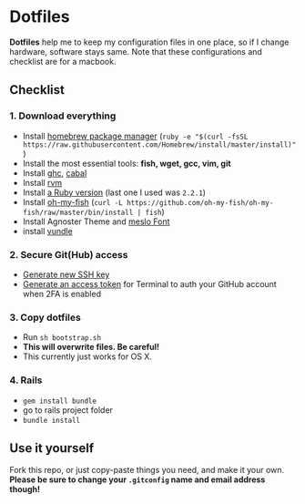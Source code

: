 # Dotfiles

**Dotfiles** help me to keep my configuration files in one place, so if I change hardware, software stays same.
Note that these configurations and checklist are for a macbook.

## Checklist

### 1. Download everything

- Install [homebrew package manager](http://brew.sh/) (`ruby -e "$(curl -fsSL https://raw.githubusercontent.com/Homebrew/install/master/install)"`)
- Install the most essential tools: __fish, wget, gcc, vim, git__
- Install [ghc](https://www.haskell.org/ghc/), [cabal](https://www.haskell.org/cabal/)
- Install [rvm](https://rvm.io/)
- Install [a Ruby version](https://rvm.io/rvm/basics) (last one I used was `2.2.1`)
- Install [oh-my-fish](https://github.com/oh-my-fish/oh-my-fish/) (`curl -L https://github.com/oh-my-fish/oh-my-fish/raw/master/bin/install | fish`)
- Install Agnoster Theme and [meslo Font](https://github.com/powerline/fonts/blob/master/Meslo/Meslo%20LG%20M%20DZ%20Regular%20for%20Powerline.otf)
- install [vundle](https://github.com/gmarik/Vundle.vim)

### 2. Secure Git(Hub) access

- [Generate new SSH key](https://help.github.com/articles/generating-ssh-keys/)
- [Generate an access token](https://help.github.com/articles/creating-an-access-token-for-command-line-use/) for Terminal to auth your GitHub account when 2FA is enabled

### 3. Copy dotfiles

- Run `sh bootstrap.sh`
- **This will overwrite files. Be careful!**
- This currently just works for OS X.

### 4. Rails

- `gem install bundle`
- go to rails project folder
- `bundle install`

## Use it yourself

Fork this repo, or just copy-paste things you need, and make it your own. **Please be sure to change your `.gitconfig` name and email address though!**
